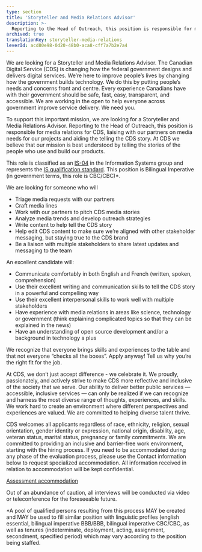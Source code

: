 ```yaml
---
type: section
title: 'Storyteller and Media Relations Advisor'
description: >-
  Reporting to the Head of Outreach, this position is responsible for media relations for CDS, liaising with our partners on media needs for our projects and aiding the telling the CDS story. At CDS we believe that our mission is best understood by telling the stories of the people who use and build our products.
archived: true
translationKey: storyteller-media-relations
leverId: acd80e98-0d20-48b0-aca8-cff7a7b2e7a4
---
```


We are looking for a Storyteller and Media Relations Advisor. The Canadian Digital Service (CDS) is changing how the federal government designs and delivers digital services. We’re here to improve people’s lives by changing how the government builds technology. We do this by putting people’s needs and concerns front and centre. Every experience Canadians have with their government should be safe, fast, easy, transparent, and accessible. We are working in the open to help everyone across government improve service delivery. We need you.

To support this important mission, we are looking for a Storyteller and Media Relations Advisor. Reporting to the Head of Outreach, this position is responsible for media relations for CDS, liaising with our partners on media needs for our projects and aiding the telling the CDS story. At CDS we believe that our mission is best understood by telling the stories of the people who use and build our products. 

This role is classified as an [IS-04](https://www.tbs-sct.gc.ca/agreements-conventions/view-visualiser-eng.aspx?id=15#toc24156224161) in the Information Systems group and represents the [IS qualification standard](https://www.canada.ca/en/treasury-board-secretariat/services/staffing/qualification-standards/core.html#is). This position is Bilingual Imperative  (in government terms, this role is CBC/CBC)*.

We are looking for someone who will

* Triage media requests with our partners
* Craft media lines
* Work with our partners to pitch CDS media stories 
* Analyze media trends and develop outreach strategies
* Write content to help tell the CDS story
* Help edit CDS content to make sure we’re aligned with other stakeholder messaging, but staying true to the CDS brand
* Be a liaison with multiple stakeholders to share latest updates and messaging to the team

An excellent candidate will: 

* Communicate comfortably in both English and French (written, spoken, comprehension) 
* Use their excellent writing and communication skills to tell the CDS story in a powerful and compelling way
* Use their excellent interpersonal skills to work well with multiple stakeholders
* Have experience with media relations in areas like science, technology or government (think explaining complicated topics so that they can be explained in the news)
* Have an understanding of open source development and/or a background in technology a plus

We recognize that everyone brings skills and experiences to the table and that not everyone “checks all the boxes”. Apply anyway! Tell us why you’re the right fit for the job.

At CDS, we don’t just accept difference - we celebrate it. We proudly, passionately, and actively strive to make CDS more reflective and inclusive of the society that we serve. Our ability to deliver better public services — accessible, inclusive services — can only be realized if we can recognize and harness the most diverse range of thoughts, experiences, and skills. We work hard to create an environment where different perspectives and experiences are valued. We are committed to helping diverse talent thrive.

CDS welcomes all applicants regardless of race, ethnicity, religion, sexual orientation, gender identity or expression, national origin, disability, age, veteran status, marital status, pregnancy or family commitments. We are committed to providing an inclusive and barrier-free work environment, starting with the hiring process. If you need to be accommodated during any phase of the evaluation process, please use the Contact information below to request specialized accommodation. All information received in relation to accommodation will be kept confidential.

[Assessment accommodation](https://www.canada.ca/en/public-service-commission/services/assessment-accommodation-page.html)

Out of an abundance of caution, all interviews will be conducted via video or teleconference for the foreseeable future.

*A pool of qualified persons resulting from this process MAY be created and MAY be used to fill similar position with linguistic profiles (english essential, bilingual imperative BBB/BBB, bilingual imperative CBC/CBC, as well as tenures (indeterminate, deployment, acting, assignment, secondment, specified period) which may vary according to the position being staffed.

